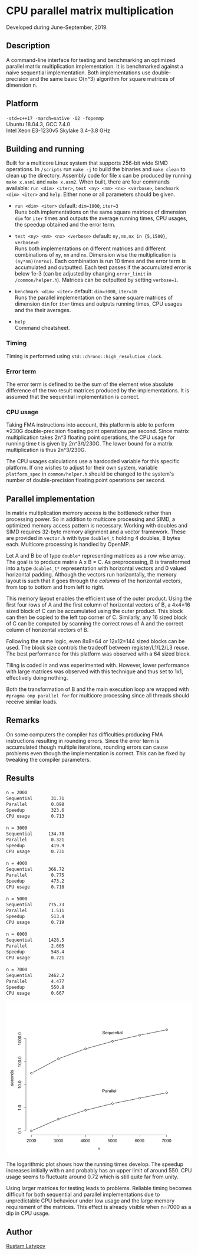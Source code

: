 # CPU parallel matrix multiplication 

Developed during June-September, 2019.



## Description

A command-line interface for testing and benchmarking an optimized parallel matrix multiplication implementation. It is benchmarked against a naive sequential implementation. Both implementations use double-precision and the same basic O(n^3) algorithm for square matrices of dimension n.


## Platform

`-std=c++17 -march=native -O2 -fopenmp` <br/>
Ubuntu 18.04.3, GCC 7.4.0 <br/> 
Intel Xeon E3-1230v5 Skylake 3.4–3.8 GHz


## Building and running

Built for a multicore Linux system that supports 256-bit wide SIMD operations. In `/scripts` run `make -j` to build the binaries and `make clean` to clean up the directory. Assembly code for file x can be produced by running `make x.asm1` and `make x.asm2`. When built, there are four commands available: `run <dim> <iter>`, `test <ny> <nm> <nx> <verbose>`, `benchmark <dim> <iter>` and `help`.  Either none or all parameters should be given.

- `run <dim> <iter>` default: `dim=1000`, `iter=3` <br/>
Runs both implementations on the same square matrices of dimension `dim` for `iter` times and outputs the average running times, CPU usages, the speedup obtained and the error term.

- `test <ny> <nm> <nx> <verbose>` default: `ny,nm,nx in {5,1500}`, `verbose=0` <br/>
Runs both implementations on different matrices and different combinations of `ny`, `nm` and `nx`. Dimension wise the multiplication is `(ny*nm)(nm*nx)`. Each combination is run 10 times and the error term is accumulated and outputted. Each test passes if the accumulated error is below 1e-3 (can be adjusted by changing `error_limit` in `/common/helper.h`). Matrices can be outputted by setting `verbose=1`. 

- `benchmark <dim> <iter>` default: `dim=3000`, `iter=10` <br/>
Runs the parallel implementation on the same square matrices of dimension `dim` for `iter` times and outputs running times, CPU usages and the their averages.

- `help` <br/>
Command cheatsheet.

### Timing
Timing is performed using `std::chrono::high_resolution_clock`.

### Error term
The error term is defined to be the sum of the element wise absolute difference of the two result matrices produced by the implementations. It is assumed that the sequential implementation is correct.

### CPU usage
Taking FMA instructions into account, this platform is able to perform ≈230G double-precision floating point operations per second. Since matrix multiplication takes 2n^3 floating point operations, the CPU usage for running time t is given by 2n^3/t/230G. The lower bound for a matrix multiplication is thus 2n^3/230G. 

The CPU usages calculations use a hardcoded variable for this specific platform. If one wishes to adjust for their own system, variable `platform_spec` in `common/helper.h` should be changed to the system's number of double-precision floating point operations per second.


## Parallel implementation

In matrix multiplication memory access is the bottleneck rather than processing power. So in addition to multicore processing and SIMD, a optimized memory access pattern is necessary. Working with doubles and SIMD requires 32-byte memory alignment and a vector framework. These are provided in ``vector.h`` with type ``double4_t`` holding 4 doubles, 8 bytes each. Multicore processing is handled by OpenMP.

Let A and B be of type ``double*`` representing matrices as a row wise array. The goal is to produce matrix A x B = C. As preprocessing, B is transformed into a type ``double4_t*`` representation with horizontal vectors and 0 valued horizontal padding. Although the vectors run horizontally, the memory layout is such that it goes through the *columns* of the horizontal vectors, from top to bottom and from left to right. 

This memory layout enables the efficient use of the outer product. Using the first four rows of A and the first column of horizontal vectors of B, a 4x4=16 sized block of C can be accumulated using the outer product. This block can then be copied to the left top corner of C. Similarly, any 16 sized block of C can be computed by scanning the correct rows of A and the correct column of horizontal vectors of B. 

Following the same logic, even 8x8=64 or 12x12=144 sized blocks can be used. The block size controls the tradeoff between register/L1/L2/L3 reuse. The best performance for this platform was observed with a 64 sized block.

Tiling is coded in and was experimented with. However, lower performance with large matrices was observed with this technique and thus set to 1x1, effectively doing nothing.

Both the transformation of B and the main execution loop are wrapped with ``#pragma omp parallel for`` for multicore processing since all threads should receive similar loads. 



## Remarks

On some computers the compiler has difficulties producing FMA instructions resulting in rounding errors. Since the error term is accumulated though multiple iterations, rounding errors can cause problems even though the implementation is correct. This can be fixed by tweaking the compiler parameters. 


## Results

```
n = 2000
Sequential       31.71
Parallel         0.098
Speedup          323.6
CPU usage        0.713

n = 3000
Sequential      134.78
Parallel         0.321
Speedup          419.9
CPU usage        0.731

n = 4000    
Sequential      366.72
Parallel         0.775
Speedup          473.2
CPU usage        0.718

n = 5000
Sequential      775.73
Parallel         1.511
Speedup          513.4
CPU usage        0.719

n = 6000
Sequential      1428.5
Parallel         2.605
Speedup          548.4
CPU usage        0.721

n = 7000
Sequential      2462.2
Parallel         4.477
Speedup          550.8
CPU usage        0.667
```


<img src="https://github.com/rustamlatypov/cpu-matrix-multiplication/blob/master/R/Rplot00.png" width="650">


The logarithmic plot shows how the running times develop. The speedup increases initially with n and probably has an upper limit of around 550. CPU usage seems to fluctuate around 0.72 which is still quite far from unity. 

Using larger matrices for testing leads to problems. Reliable timing becomes difficult for both sequential and parallel implementations due to unpredictable CPU behaviour under low usage and the large memory requirement of the matrices. This effect is already visible when n=7000 as a dip in CPU usage. 

## Author

[Rustam Latypov](mailto:rustam.latypov@aalto.fi)
